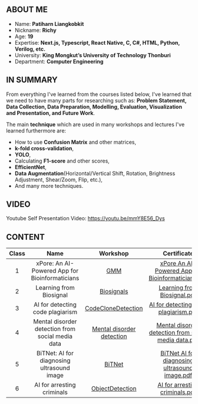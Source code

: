 ## ABOUT ME
- Name: **Patiharn Liangkobkit**
- Nickname: **Richy**
- Age: **19**
- Expertise: **Next.js, Typescript, React Native, C, C#, HTML, Python, Verilog, etc.**
- University: **King Mongkut’s University of Technology Thonburi**
- Department: **Computer Engineering**

## IN SUMMARY
From everything I've learned from the courses listed below, I've learned that we need to have many parts for researching such as: **Problem Statement, Data Collection, Data Preparation, Modelling, Evaluation, Visualization and Presentation, and Future Work**. 

The main **technique** which are used in many workshops and lectures I've learned furthermore are: 
- How to use **Confusion Matrix** and other matrices,
- **k-fold cross-validation**,
- **YOLO**,
- Calculating **F1-score** and other scores,
- **EfficientNet**,
- **Data Augmentation**(Horizontal/Vertical Shift, Rotation, Brightness Adjustment, Shear/Zoom, Flip, etc.),
- And many more techniques.

## VIDEO
Youtube Self Presentation Video: https://youtu.be/mmY8E56_Dys

## CONTENT
| Class |                       Name                       | Workshop | Certificate |
|:-----:|:------------------------------------------------:|:--------:|:-------:|
|   1   |  xPore: An AI-Powered App for Bioinformaticians  | [GMM](https://colab.research.google.com/drive/1napXqlp-yITctng-8D4RcQgAUNzWfmLy?usp=sharing) |   [xPore An AI-Powered App for Bioinformaticians.pdf](https://github.com/user-attachments/files/18112330/xPore.An.AI-Powered.App.for.Bioinformaticians.pdf) |
|   2   |              Learning from Biosignal             | [Biosignals](https://github.com/Richyboy170/Patiharn-Liangkobkit-S0238-Personal-AI/tree/0e6888a627d4ad7df23d662cb9222ce2223ea0d0/pmub-learning-biosignals-main%20final) |   [Learning from Biosignal.pdf](https://github.com/user-attachments/files/18112342/Learning.from.Biosignal.pdf) |
|   3   |         AI for detecting code plagiarism         | [CodeCloneDetection](https://colab.research.google.com/drive/1Cp1UoTe00ELX20z0eunLwTzScZ_StBbW#scrollTo=PyVpQplrYhxX) |  [AI for detecting code plagiarism.pdf](https://github.com/user-attachments/files/18112344/AI.for.detecting.code.plagiarism.pdf) |
|   4   | Mental disorder detection from social media data | [Mental disorder detection](https://colab.research.google.com/drive/1hukWxF6oCwsB8BPr8TySdiQFX91FVqec?usp=drive_open#scrollTo=naDtu7hvKCyp) |    [Mental disorder detection from social media data.pdf](https://github.com/user-attachments/files/18112349/Mental.disorder.detection.from.social.media.data.pdf) |
|   5   |    BiTNet: AI for diagnosing ultrasound image    |     [BiTNet](https://colab.research.google.com/drive/1s0rOLS94iAtZKxBztUN646C0qXtMeBbr#scrollTo=lcXayh01gO7k)   |   [BiTNet AI for diagnosing ultrasound image.pdf](https://github.com/user-attachments/files/18112351/BiTNet.AI.for.diagnosing.ultrasound.image.pdf) |
|   6   |            AI for arresting criminals            | [ObjectDetection](https://colab.research.google.com/drive/1fQ6vb0-yiw0sK2KfFL-VYG3ZT468Yniw)    |   [AI for arresting criminals.pdf](https://github.com/user-attachments/files/18112353/AI.for.arresting.criminals.pdf)   |


